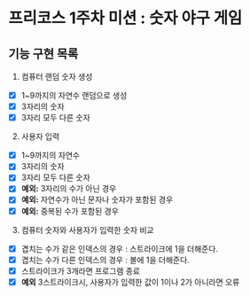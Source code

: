 # 프리코스 1주차 미션 : 숫자 야구 게임
## 기능 구현 목록
1. 컴퓨터 랜덤 숫자 생성
- [x] 1~9까지의 자연수 랜덤으로 생성
- [x] 3자리의 숫자
- [x] 3자리 모두 다른 숫자

2. 사용자 입력
- [x] 1~9까지의 자연수
- [x] 3자리의 숫자
- [x] 3자리 모두 다른 숫자
- [x] **예외:** 3자리의 수가 아닌 경우
- [x] **예외:** 자연수가 아닌 문자나 숫자가 포함된 경우
- [x] **예외:** 중복된 수가 포함된 경우

3. 컴퓨터 숫자와 사용자가 입력한 숫자 비교
- [x] 겹치는 수가 같은 인덱스의 경우 : 스트라이크에 1을 더해준다.
- [x] 겹치는 수가 다른 인덱스의 경우 : 볼에 1을 더해준다.
- [x] 스트라이크가 3개라면 프로그램 종료
- [x] **예외** 3스트라이크시, 사용자가 입력한 값이 1이나 2가 아니라면 오류